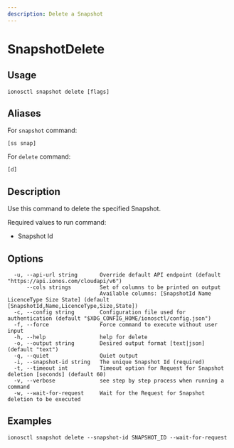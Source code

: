 ```yaml
---
description: Delete a Snapshot
---
```


# SnapshotDelete

## Usage

```text
ionosctl snapshot delete [flags]
```

## Aliases

For `snapshot` command:

```text
[ss snap]
```

For `delete` command:

```text
[d]
```

## Description

Use this command to delete the specified Snapshot.

Required values to run command:

* Snapshot Id

## Options

```text
  -u, --api-url string       Override default API endpoint (default "https://api.ionos.com/cloudapi/v6")
      --cols strings         Set of columns to be printed on output 
                             Available columns: [SnapshotId Name LicenceType Size State] (default [SnapshotId,Name,LicenceType,Size,State])
  -c, --config string        Configuration file used for authentication (default "$XDG_CONFIG_HOME/ionosctl/config.json")
  -f, --force                Force command to execute without user input
  -h, --help                 help for delete
  -o, --output string        Desired output format [text|json] (default "text")
  -q, --quiet                Quiet output
  -i, --snapshot-id string   The unique Snapshot Id (required)
  -t, --timeout int          Timeout option for Request for Snapshot deletion [seconds] (default 60)
  -v, --verbose              see step by step process when running a command
  -w, --wait-for-request     Wait for the Request for Snapshot deletion to be executed
```

## Examples

```text
ionosctl snapshot delete --snapshot-id SNAPSHOT_ID --wait-for-request
```

